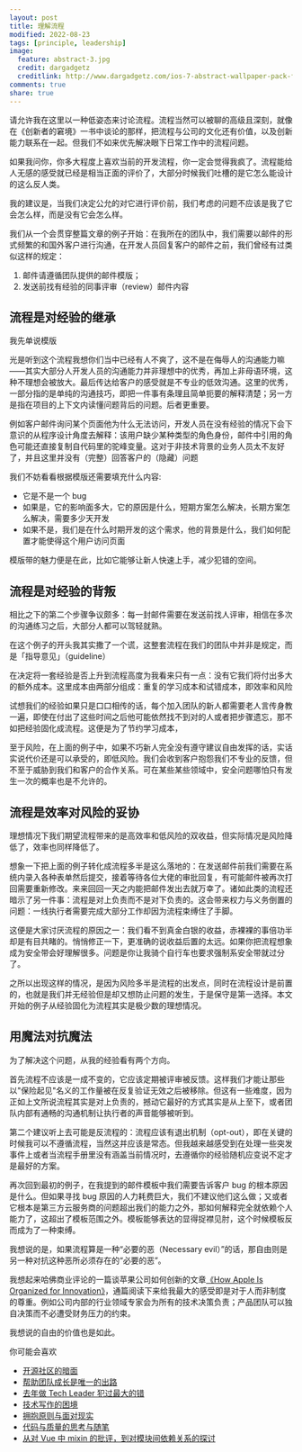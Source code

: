 ```yaml
---
layout: post
title: 理解流程
modified: 2022-08-23
tags: [principle, leadership]
image:
  feature: abstract-3.jpg
  credit: dargadgetz
  creditlink: http://www.dargadgetz.com/ios-7-abstract-wallpaper-pack-for-iphone-5-and-ipod-touch-retina/
comments: true
share: true
---
```


请允许我在这里以一种低姿态来讨论流程。流程当然可以被聊的高级且深刻，就像在《创新者的窘境》一书中谈论的那样，把流程与公司的文化还有价值，以及创新能力联系在一起。但我们不如来优先解决眼下日常工作中的流程问题。

如果我问你，你多大程度上喜欢当前的开发流程，你一定会觉得我疯了。流程能给人无感的感受就已经是相当正面的评价了，大部分时候我们吐槽的是它怎么能设计的这么反人类。

我的建议是，当我们决定公允的对它进行评价前，我们考虑的问题不应该是我了它会怎么样，而是没有它会怎么样。

我们从一个会贯穿整篇文章的例子开始：在我所在的团队中，我们需要以邮件的形式频繁的和国外客户进行沟通，在开发人员回复客户的邮件之前，我们曾经有过类似这样的规定：

1. 邮件请遵循团队提供的邮件模版；
2. 发送前找有经验的同事评审（review）邮件内容

## 流程是对经验的继承

我先单说模版

光是听到这个流程我想你们当中已经有人不爽了，这不是在侮辱人的沟通能力嘛——其实大部分人开发人员的沟通能力并非理想中的优秀，再加上非母语环境，这种不理想会被放大。最后传达给客户的感受就是不专业的低效沟通。这里的优秀，一部分指的是单纯的沟通技巧，即把一件事有条理且简单扼要的解释清楚；另一方是指在项目的上下文内读懂问题背后的问题。后者更重要。

例如客户邮件询问某个页面他为什么无法访问，开发人员在没有经验的情况下会下意识的从程序设计角度去解释：该用户缺少某种类型的角色身份，邮件中引用的角色可能还直接复制自代码里的驼峰变量。这对于非技术背景的业务人员太不友好了，并且这里并没有（完整）回答客户的（隐藏）问题

我们不妨看看根据模版还需要填充什么内容:
- 它是不是一个 bug
- 如果是，它的影响面多大，它的原因是什么，短期方案怎么解决，长期方案怎么解决，需要多少天开发
- 如果不是，我们是在什么时期开发的这个需求，他的背景是什么，我们如何配置才能使得这个用户访问页面

模版带的魅力便是在此，比如它能够让新人快速上手，减少犯错的空间。

## 流程是对经验的背叛

相比之下的第二个步骤争议颇多：每一封邮件需要在发送前找人评审，相信在多次的沟通练习之后，大部分人都可以驾轻就熟。

在这个例子的开头我其实撒了一个谎，这整套流程在我们的团队中并非是规定，而是「指导意见」（guideline）

在决定将一套经验是否上升到流程高度为我看来只有一点：没有它我们将付出多大的额外成本。这里成本由两部分组成：重复的学习成本和试错成本，即效率和风险

试想我们的经验如果只是口口相传的话，每个加入团队的新人都需要老人言传身教一遍，即使在付出了这些时间之后他可能依然找不到对的人或者把步骤遗忘，那不如把经验固化成流程。这便是为了节约学习成本，

至于风险，在上面的例子中，如果不巧新人完全没有遵守建议自由发挥的话，实话实说代价还是可以承受的，即低风险。我们会收到客户抱怨我们不专业的反馈，但不至于威胁到我们和客户的合作关系。可在某些某些领域中，安全问题哪怕只有发生一次的概率也是不允许的。

## 流程是效率对风险的妥协

理想情况下我们期望流程带来的是高效率和低风险的双收益，但实际情况是风险降低了，效率也同样降低了。

想象一下把上面的例子转化成流程多半是这么落地的：在发送邮件前我们需要在系统内录入各种表单然后提交，接着等待各位大佬的审批回复，有可能邮件被再次打回需要重新修改。来来回回一天之内能把邮件发出去就万幸了。诸如此类的流程还暗示了另一件事：流程是对上负责而不是对下负责的。这会带来权力与义务倒置的问题：一线执行者需要完成大部分工作却因为流程束缚住了手脚。

这便是大家讨厌流程的原因之一：我们看不到真金白银的收益，赤裸裸的事倍功半却是有目共睹的。悄悄修正一下，更准确的说收益后置的太远。如果你把流程想象成为安全带会好理解很多。问题是你让我骑个自行车也要求强制系安全带就过分了。

之所以出现这样的情况，是因为风险多半是流程的出发点，同时在流程设计是前置的，也就是我们并无经验但是却又想防止问题的发生，于是保守是第一选择。本文开始的例子从经验固化为流程其实是极少数的理想情况。

## 用魔法对抗魔法

为了解决这个问题，从我的经验看有两个方向。

首先流程不应该是一成不变的，它应该定期被评审被反馈。这样我们才能让那些以"保险起见"名义的工作量被在反复验证无效之后被移除。但这有一些难度，因为正如上文所说流程其实是对上负责的，撼动它最好的方式其实是从上至下，或者团队内部有通畅的沟通机制让执行者的声音能够被听到。

第二个建议听上去可能是反流程的：流程应该有退出机制（opt-out），即在关键的时候我可以不遵循流程，当然这并应该是常态。但我越来越感受到在处理一些突发事件上或者当流程手册里没有涵盖当前情况时，去遵循你的经验随机应变说不定才是最好的方案。

再次回到最初的例子，在我提到的邮件模板中我们需要告诉客户 bug 的根本原因是什么。但如果寻找 bug 原因的人力耗费巨大，我们不建议他们这么做；又或者它根本是第三方云服务商的问题超出我们的能力之外，那如何解释完全就依赖个人能力了，这超出了模板范围之外。模板能够表达的显得捉襟见肘，这个时候模板反而成为了一种束缚。

我想说的是，如果流程算是一种“必要的恶（Necessary evil）”的话，那自由则是另一种对抗这种恶所必须存在的“必要的恶”。

我想起来哈佛商业评论的一篇谈苹果公司如何创新的文章[《How Apple Is Organized for Innovation》](https://hbr.org/2020/11/how-apple-is-organized-for-innovation)，通篇阅读下来给我最大的感受即是对于人而非制度的尊重。例如公司内部的行业领域专家会为所有的技术决策负责；产品团队可以独自决策而不必遭受财务压力的约束。

我想说的自由的价值也是如此。

你可能会喜欢

- [开源社区的暗面](https://www.v2think.com/darkside-of-the-opensource)
- [帮助团队成长是唯一的出路](https://www.v2think.com/what-is-leadership)
- [去年做 Tech Leader 犯过最大的错](https://www.v2think.com/tech-leader-mistake)
- [技术写作的困境](https://www.v2think.com/stuck-in-technical-writing)
- [拥抱原则与面对现实](https://www.v2think.com/principles-and-facts)
- [代码与质量的思考与随笔](https://www.v2think.com/think-about-good-code)
- [从对 Vue 中 mixin 的批评，到对模块间依赖关系的探讨](https://www.v2think.com/vue-mixin-module-dependency)

